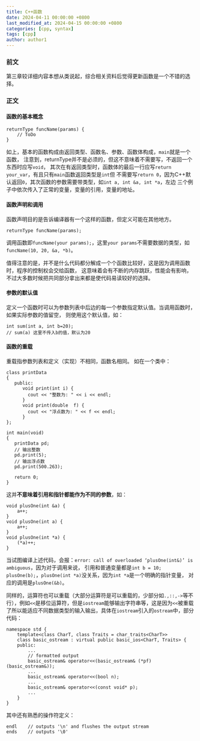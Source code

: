 ```yaml
---
title: C++函数
date: 2024-04-11 00:00:00 +0800
last_modified_at: 2024-04-15 00:00:00 +0800
categories: [cpp, syntax]
tags: [cpp]
author: author1
---
```


### 前文

第三章较详细内容本想从类说起，综合相关资料后觉得更新函数是一个不错的选择。

### 正文

#### 函数的基本概念

```
returnType funcName(params) {
    // ToDo
}
```

如上，基本的函数构成由返回类型、函数名、参数、函数体构成，`main`就是一个函数，
注意到，returnType并不是必须的，但这不意味着不需要写，不返回一个东西时应写`void`，
其次在有返回类型时，函数体的最后一行应写`return your_var`，有且只有`main`函数返回类型是`int`但
不需要写`return 0`，因为C++默认返回`0`，其次函数的参数需要带类型，如`int a, int &a, int *a`，左边
三个例子中依次传入了正常的变量，变量的引用，变量的地址。

#### 函数声明和调用

函数声明目的是告诉编译器有一个这样的函数，但定义可能在其他地方。
```
returnType funcName(params);

```

调用函数即`funcName(your params);`，这里`your params`不需要数据的类型，如`funcName(10, 20, &a, *b)`。

值得注意的是，并不是什么代码都分解成一个个函数比较好，这是因为调用函数时，程序的控制权会交给函数，
这意味着会有不断的内存跳跃，性能会有影响，不过大多数时候把共同部分拿出来都是使代码易读较好的选择。


#### 参数的默认值

定义一个函数时可以为参数列表中后边的每一个参数指定默认值。当调用函数时，如果实际参数的值留空，
则使用这个默认值，如：
```
int sum(int a, int b=20);
// sum(a) 这里不传入b的值，默认为20
```

#### 函数的重载

重载指参数列表和定义（实现）不相同，函数名相同。
如在一个类中：
```
class printData
{
   public:
      void print(int i) {
        cout << "整数为: " << i << endl;
      }
      void print(double  f) {
        cout << "浮点数为: " << f << endl;
      }
};
 
int main(void)
{
   printData pd;
   // 输出整数
   pd.print(5);
   // 输出浮点数
   pd.print(500.263);
 
   return 0;
}
```

这并**不意味着引用和指针都能作为不同的参数**，如：
```
void plusOne(int &a) {
    a++;
}
void plusOne(int a) {
    a++;
}
void plusOne(int *a) {
    (*a)++;
}
```

当试图编译上述代码，会报：`error: call of overloaded ‘plusOne(int&)’ is ambiguous`，因为对于调用来说，
引用和普通变量都是`int b = 10; plusOne(b);`，`plusOne(int *a)`没关系，因为`int *a`是一个明确的指针变量，
对应的调用是`plusOne(&b)`。

同样的，运算符也可以重载（大部分运算符是可以重载的，少部分如`.,::,->`等不行），例如`<<`是移位运算符，但是`iostream`能够输出字符串等，这是因为`<<`被重载了所以能适应不同数据类型的输入输出，具体在`iostream`引入的`ostream`中，部分代码：
```
namespace std {
    template<class CharT, class Traits = char_traits<CharT>>
    class basic_ostream : virtual public basic_ios<CharT, Traits> {
    public:
        ...
        // formatted output
        basic_ostream& operator<<(basic_ostream& (*pf)(basic_ostream&));
        ...
        basic_ostream& operator<<(bool n);
        ...
        basic_ostream& operator<<(const void* p);
        ...
    }
}
```

其中还有熟悉的操作符定义：
```
endl	// outputs '\n' and flushes the output stream
ends	// outputs '\0'
```
